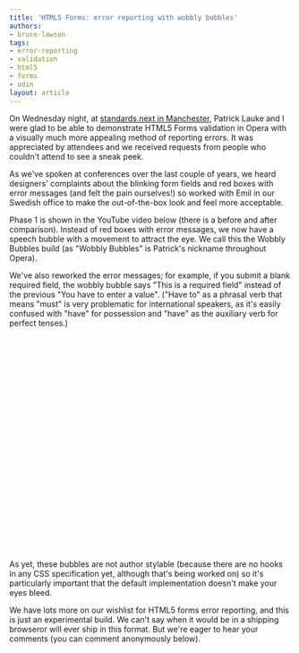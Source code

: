 ```yaml
---
title: 'HTML5 Forms: error reporting with wobbly bubbles'
authors:
- bruce-lawson
tags:
- error-reporting
- validation
- html5
- forms
- odin
layout: article
---
```

<p>On Wednesday night, at <a href="http://standards-next.org/2010/09/html5-from-the-ground-up/">standards.next in Manchester</a>, Patrick Lauke and I were glad to be able to demonstrate HTML5 Forms validation in Opera with a visually much more appealing method of reporting errors. It was appreciated by attendees and we received requests from people who couldn&#39;t attend to see a sneak peek.</p>

<p>As we&#39;ve spoken at conferences over the last couple of years, we heard designers&#39; complaints about the blinking form fields and red boxes with error messages (and felt the pain ourselves!) so worked with Emil in our Swedish office to make the out-of-the-box look and feel more acceptable.</p>

<p>Phase 1 is shown in the YouTube video below (there is a before and after comparison). Instead of red boxes with error messages, we now have a speech bubble with a movement to attract the eye. We call this the Wobbly Bubbles build (as &quot;Wobbly Bubbles&quot; is Patrick&#39;s nickname throughout Opera).</p>

<p>We&#39;ve also reworked the error messages; for example, if you submit a blank required field, the wobbly bubble says &quot;This is a required field&quot; instead of the previous &quot;You have to enter a value&quot;. (&quot;Have to&quot; as a phrasal verb that means &quot;must&quot; is very problematic for international speakers, as it&#39;s easily confused with &quot;have&quot; for possession and &quot;have&quot; as the auxiliary verb for perfect tenses.)</p>

<object width="480" height="385"><param name="movie" value="http://www.youtube.com/v/r20OjmbB2xA?fs=1&amp;amp;hl=en_GB" /><param name="allowFullScreen" value="true" /><param name="allowscriptaccess" value="never" /><embed src="http://www.youtube.com/v/r20OjmbB2xA?fs=1&amp;amp;hl=en_GB" type="application/x-shockwave-flash" allowfullscreen="true" width="480" height="385" allowscriptaccess="never" /></object>

<p>As yet, these bubbles are not author stylable (because there are no hooks in any CSS specification yet, although that&#39;s being worked on) so it&#39;s particularly important that the default implementation doesn&#39;t make your eyes bleed.</p>

<p>We have lots more on our wishlist for HTML5 forms error reporting, and this is just an experimental build. We can&#39;t say when it would be in a shipping browseror will ever ship in this format. But we&#39;re eager to hear your comments (you can comment anonymously below).</p>
